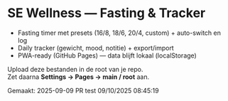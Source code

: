 # SE Wellness — Fasting & Tracker

- Fasting timer met presets (16/8, 18/6, 20/4, custom) + auto-switch en log
- Daily tracker (gewicht, mood, notitie) + export/import
- PWA-ready (GitHub Pages) — data blijft lokaal (localStorage)

Upload deze bestanden in de root van je repo.  
Zet daarna **Settings → Pages → main / root** aan.

Gemaakt: 2025-09-09
P R   t e s t   0 9 / 1 0 / 2 0 2 5   0 8 : 4 5 : 1 9  
 